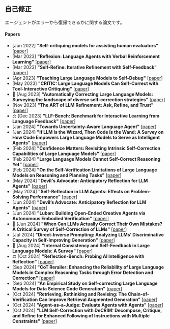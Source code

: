 ## 自己修正
エージェントがエラーから復帰できるかに関する論文です。
#### Papers
* [Jun 2022] **"Self-critiquing models for assisting human evaluators"** [[paper](https://arxiv.org/abs/2206.05802)]
* [Mar 2023] **"Reflexion: Language Agents with Verbal Reinforcement Learning"** [[paper](https://arxiv.org/abs/2303.11366)]
* [Mar 2023] **"Self-Refine: Iterative Refinement with Self-Feedback"** [[paper](https://arxiv.org/abs/2303.17651)]
* [Apr 2023] **"Teaching Large Language Models to Self-Debug"** [[paper](https://arxiv.org/abs/2304.05128)]
* [May 2023] **"CRITIC: Large Language Models Can Self-Correct with Tool-Interactive Critiquing"** [[paper](https://arxiv.org/abs/2305.11738)]
* 📖 [Aug 2023] **"Automatically Correcting Large Language Models: Surveying the landscape of diverse self-correction strategies"** [[paper](https://arxiv.org/abs/2308.03188)]
* [Nov 2023] **"The ART of LLM Refinement: Ask, Refine, and Trust"** [[paper](https://arxiv.org/abs/2311.07961)]
* ⚖️ [Dec 2023] **"LLF-Bench: Benchmark for Interactive Learning from Language Feedback"** [[paper](https://arxiv.org/abs/2312.06853)]
* [Jan 2024] **"Towards Uncertainty-Aware Language Agent"** [[paper](https://arxiv.org/abs/2401.14016)]
* [Jan 2024] **"If LLM Is the Wizard, Then Code Is the Wand: A Survey on How Code Empowers Large Language Models to Serve as Intelligent Agents"** [[paper](https://arxiv.org/abs/2401.00812)]
* [Feb 2024] **"Confidence Matters: Revisiting Intrinsic Self-Correction Capabilities of Large Language Models"** [[paper](https://arxiv.org/abs/2402.12563)]
* [Feb 2024] **"Large Language Models Cannot Self-Correct Reasoning Yet"** [[paper](https://arxiv.org/abs/2310.01798)]
* [Feb 2024] **"On the Self-Verification Limitations of Large Language Models on Reasoning and Planning Tasks"** [[paper](https://arxiv.org/abs/2402.08115)]
* [May 2024] **"Devil's Advocate: Anticipatory Reflection for LLM Agents"** [[paper](https://arxiv.org/abs/2405.16334)]
* [May 2024] **"Self-Reflection in LLM Agents: Effects on Problem-Solving Performance"** [[paper](https://arxiv.org/abs/2405.06682)]
* [Jun 2024] **"Devil’s Advocate: Anticipatory Reflection for LLM Agents"** [[paper](https://arxiv.org/abs/2405.16334)]
* [Jun 2024] **"Luban: Building Open-Ended Creative Agents via Autonomous Embodied Verification"** [[paper](https://arxiv.org/abs/2405.15414)]
* 📖 [Jun 2024] **"When Can LLMs Actually Correct Their Own Mistakes? A Critical Survey of Self-Correction of LLMs"** [[paper](https://arxiv.org/abs/2406.01297)]
* [Jul 2024] **"Direct-Inverse Prompting: Analyzing LLMs’ Discriminative Capacity in Self-Improving Generation"** [[paper](https://arxiv.org/abs/2407.11017)]
* 📖 [Aug 2024] **"Internal Consistency and Self-Feedback in Large Language Models: A Survey"** [[paper](https://arxiv.org/abs/2407.14507)]
* ⚖️ [Oct 2024] **"Reflection-Bench: Probing AI Intelligence with Reflection"** [[paper](https://arxiv.org/abs/2410.16270)]
* [Sep 2024] **"CoT Rerailer: Enhancing the Reliability of Large Language Models in Complex Reasoning Tasks through Error Detection and Correction"** [[paper](https://arxiv.org/abs/2408.13940)]
* [Sep 2024] **"An Empirical Study on Self-correcting Large Language Models for Data Science Code Generation"** [[paper](https://arxiv.org/abs/2408.15658)]
* [Oct 2024] **"Retrieving, Rethinking and Revising: The Chain-of-Verification Can Improve Retrieval Augmented Generation"** [[paper](https://arxiv.org/abs/2410.05801)]
* [Oct 2024] **"Agent-as-a-Judge: Evaluate Agents with Agents"** [[paper](https://arxiv.org/abs/2410.10934)]
* [Oct 2024] **"LLM Self-Correction with DeCRIM: Decompose, Critique, and Refine for Enhanced Following of Instructions with Multiple Constraints"** [[paper](https://arxiv.org/abs/2410.06458)]